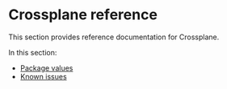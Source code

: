 # Crossplane reference

This section provides reference documentation for Crossplane.

In this section:

- [Package values](package-values.hbs.md)
- [Known issues](known-issues.hbs.md)
